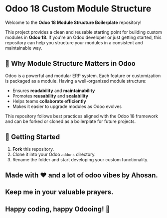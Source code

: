 # Odoo 18 Custom Module Structure

Welcome to the **Odoo 18 Module Structure Boilerplate** repository!

This project provides a clean and reusable starting point for building custom modules in **Odoo 18**. If you're an Odoo developer or just getting started, this repository can help you structure your modules in a consistent and maintainable way.

## 🧩 Why Module Structure Matters in Odoo

Odoo is a powerful and modular ERP system. Each feature or customization is packaged as a module. Having a well-organized module structure:

- Ensures **readability** and **maintainability**
- Promotes **reusability** and **scalability**
- Helps teams **collaborate efficiently**
- Makes it easier to upgrade modules as Odoo evolves

This repository follows best practices aligned with the Odoo 18 framework and can be forked or cloned as a boilerplate for future projects.

## 🚀 Getting Started

1. **Fork** this repository.
2. Clone it into your Odoo `addons` directory.
3. Rename the folder and start developing your custom functionality.

## Made with ❤️ and a lot of odoo vibes by Ahosan.
## Keep me in your valuable prayers.
## Happy coding, happy Odooing! 🚀
